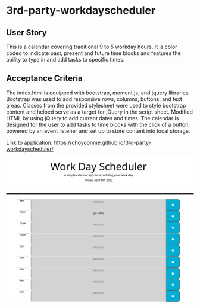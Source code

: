 # 3rd-party-workdayscheduler

## User Story
This is a calendar covering traditional 9 to 5 workday hours. It is color coded to indicate past, present and future time blocks and features the ability to type in and add tasks to specific times. 

## Acceptance Criteria
The index.html is equipped with bootstrap, moment.js, and jquery libraries.  Bootstrap was used to add responsive rows, columns, buttons, and text areas.  Classes from the provided stylesheet were used to style bootstrap content and helped serve as a target for jQuery in the script sheet. Modified HTML by using jQuery to add current dates and times. The calendar is designed for the user to add tasks to time blocks with the click of a button, powered by an event listener and set up to store content into local storage.

Link to application: https://choyoonme.github.io/3rd-party-workdayscheduler/

![image of color coded workday calendar](assets/workdayplanner.png)

